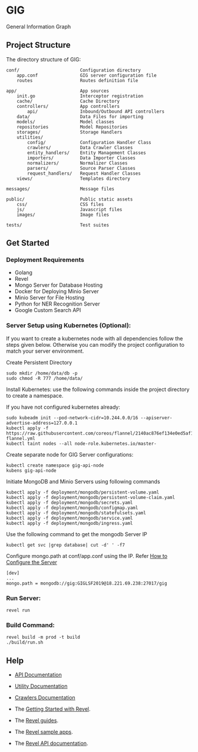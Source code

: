 # GIG
General Information Graph

## Project Structure

The directory structure of GIG:

    conf/                       Configuration directory
        app.conf                GIG server configuration file
        routes                  Routes definition file

    app/                        App sources
        init.go                 Interceptor registration
        cache/                  Cache Directory
        controllers/            App controllers
            api/                Inbound/Outbound API controllers
        data/                   Data Files for importing             
        models/                 Model classes
        repositories            Model Repositories
        storages/               Storage Handlers
        utilities/
            config/             Configuration Handler Class
            crawlers/           Data Crawler Classes
            entity_handlers/    Entity Management Classes
            importers/          Data Importer Classes
            normalizers/        Normalizer Classes
            parsers/            Source Parser Classes
            request_handlers/   Request Handler Classes
        views/                  Templates directory            

    messages/                   Message files

    public/                     Public static assets
        css/                    CSS files
        js/                     Javascript files
        images/                 Image files

    tests/                      Test suites

## Get Started

### Deployment Requirements
* Golang
* Revel
* Mongo Server for Database Hosting
* Docker for Deploying Minio Server
* Minio Server for File Hosting
* Python for NER Recognition Server
* Google Custom Search API

### Server Setup using Kubernetes (Optional):
If you want to create a kubernetes node with all dependencies follow the steps given below. Otherwise you can modify the project configuration to match your server environment.

Create Persistent Directory

    sudo mkdir /home/data/db -p
    sudo chmod -R 777 /home/data/
    
Install Kubernetes: use the following commands inside the project directory to create a namespace.

If you have not configured kubernetes already:

    sudo kubeadm init --pod-network-cidr=10.244.0.0/16 --apiserver-advertise-address=127.0.0.1
    kubectl apply -f https://raw.githubusercontent.com/coreos/flannel/2140ac876ef134e0ed5af15c65e414cf26827915/Documentation/kube-flannel.yml
    kubectl taint nodes --all node-role.kubernetes.io/master-
    
Create separate node for GIG Server configurations:
    
    kubectl create namespace gig-api-node
    kubens gig-api-node
    
Initiate MongoDB and Minio Servers using following commands

    kubectl apply -f deployment/mongodb/persistent-volume.yaml
    kubectl apply -f deployment/mongodb/persistent-volume-claim.yaml
    kubectl apply -f deployment/mongodb/secrets.yaml
    kubectl apply -f deployment/mongodb/configmap.yaml
    kubectl apply -f deployment/mongodb/statefulsets.yaml
    kubectl apply -f deployment/mongodb/service.yaml
    kubectl apply -f deployment/mongodb/ingress.yaml
    
Use the following command to get the mongodb Server IP

    kubectl get svc |grep database| cut -d' ' -f7
    
Configure mongo.path at conf/app.conf using the IP. Refer [How to Configure the Server](conf/README.md)

    [dev]
    ...
    mongo.path = mongodb://gig:GIGLSF2019@18.221.69.238:27017/gig

### Run Server:

    revel run
    
### Build Command:

    revel build -m prod -t build
    ./build/run.sh

## Help
* [API Documentation](https://app.swaggerhub.com/apis-docs/LSFGIG/GIG_API/1.0.0)
* [Utility Documentation](commons/README.md)
* [Crawlers Documentation](scripts/crawlers/README.md)

* The [Getting Started with Revel](http://revel.github.io/tutorial/gettingstarted.html).
* The [Revel guides](http://revel.github.io/manual/index.html).
* The [Revel sample apps](http://revel.github.io/examples/index.html).
* The [Revel API documentation](https://godoc.org/github.com/revel/revel).